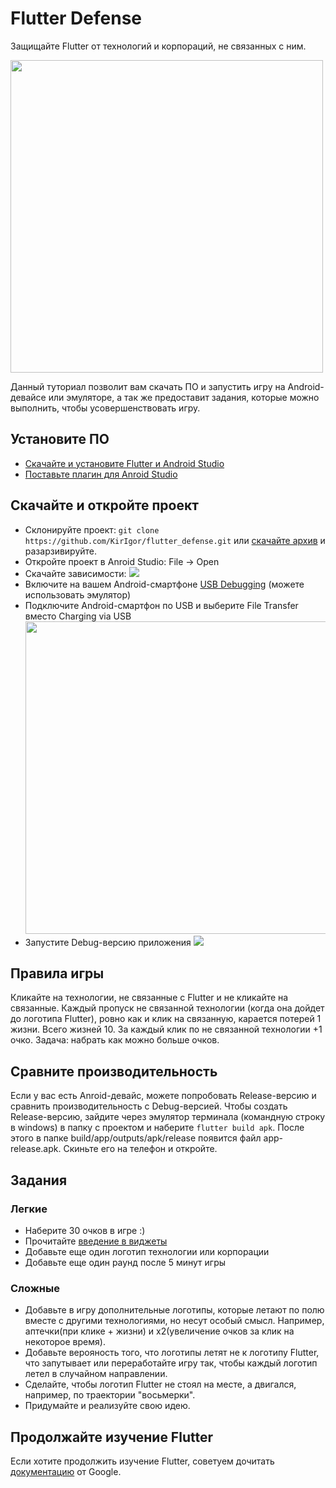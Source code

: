 # Flutter Defense

Защищайте Flutter от технологий и корпораций, не связанных с ним.

<img src="https://i.ibb.co/K7tk11n/photo-2019-09-14-13-25-18.jpg" height="500">

Данный туториал позволит вам скачать ПО и запустить игру на Android-девайсе или эмуляторе, а так же предоставит задания, которые можно выполнить, чтобы усовершенствовать игру.

## Установите ПО

- [Скачайте и установите Flutter и Android Studio](https://flutter.dev/docs/get-started/install)
- [Поставьте плагин для Anroid Studio](https://flutter.dev/docs/get-started/editor)

## Скачайте и откройте проект

- Склонируйте проект: `git clone https://github.com/KirIgor/flutter_defense.git` или [скачайте архив](https://github.com/KirIgor/flutter_defense/archive/master.zip) и разарзивируйте.
- Откройте проект в Anroid Studio: File -> Open
- Скачайте зависимости: <img src="https://i.ibb.co/sms8V2X/Screenshot-from-2019-09-14-13-21-56.jpg">
- Включите на вашем Android-смартфоне [USB Debugging](https://developer.android.com/studio/debug/dev-options) (можете использовать эмулятор)
- Подключите Android-смартфон по USB и выберите File Transfer вместо Charging via USB <img src="https://i.ibb.co/nmCkxrf/photo-2019-09-14-13-09-34.jpg" height="500">
- Запустите Debug-версию приложения <img src="https://i.ibb.co/f40cVpd/Screenshot-from-2019-09-14-13-16-55.jpg">

## Правила игры

Кликайте на технологии, не связанные с Flutter и не кликайте на связанные. Каждый пропуск не связанной технологии (когда она дойдет до логотипа Flutter), ровно как и клик на связанную, карается потерей 1 жизни. Всего жизней 10. За каждый клик по не связанной технологии +1 очко. Задача: набрать как можно больше очков.

## Сравните производительность 

Если у вас есть Anroid-девайс, можете попробовать Release-версию и сравнить производительность с Debug-версией. Чтобы создать Release-версию, зайдите через эмулятор терминала (командную строку в windows) в папку с проектом и наберите `flutter build apk`. После этого в папке build/app/outputs/apk/release появится файл app-release.apk. Скиньте его на телефон и откройте.

## Задания

### Легкие

- Наберите 30 очков в игре :)
- Прочитайте [введение в виджеты](https://flutter.dev/docs/development/ui/widgets-intro)
- Добавьте еще один логотип технологии или корпорации
- Добавьте еще один раунд после 5 минут игры

### Сложные

- Добавьте в игру дополнительные логотипы, которые летают по полю вместе с другими технологиями, но несут особый смысл. Например, аптечки(при клике + жизни) и x2(увеличение очков за клик на некоторое время).
- Добавьте верояность того, что логотипы летят не к логотипу Flutter, что запутывает или переработайте игру так, чтобы каждый логотип летел в случайном направлении.
- Сделайте, чтобы логотип Flutter не стоял на месте, а двигался, например, по траектории "восьмерки".
- Придумайте и реализуйте свою идею.

## Продолжайте изучение Flutter

Если хотите продолжить изучение Flutter, советуем дочитать [документацию](https://flutter.dev/docs/get-started/install) от Google.

